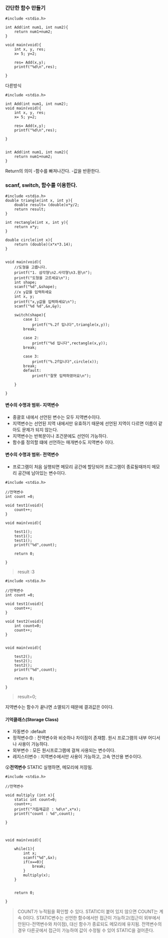 ### 간단한 함수 만들기

```
#include <stdio.h>

int Add(int num1, int num2){
	return num1+num2;
}

void main(void){
	int x, y, res;
	x= 5; y=2;
	
	res= Add(x,y);
	printf("%d\n",res);
	
}
```
다른방식

```
#include <stdio.h>

int Add(int num1, int num2);
void main(void){
	int x, y, res;
	x= 5; y=2;
	
	res= Add(x,y);
	printf("%d\n",res);
	
}


int Add(int num1, int num2){
	return num1+num2;
}
```

Return의 의미
-함수를 빠져나간다.
-값을 반환한다.


### scanf, switch, 함수를 이용한다.

```
#include <stdio.h>
double triangle(int x, int y){
	double result= (double)x*y/2;
	return result;
}

int rectangle(int x, int y){
	return x*y;
}

double circle(int x){
	return (double)(x*x*3.14);
}


void main(void){
	//도형을 고릅니다. 
	printf("1. 삼각형\n2.사각형\n3.원\n");
	printf("도형을 고르세요\n");
	int shape;
	scanf("%d",&shape);
	//x y값을 입력하세요
	int x, y;
	printf("x,y값을 입력하세요\n");
	scanf("%d %d",&x,&y);
	
	switch(shape){
		case 1:
			printf("%.2f 입니다",triangle(x,y));
		break;
		
		case 2:
			printf("%d 입니다",rectangle(x,y));
		break;
		
		case 3:
			printf("%.2f입니다",circle(x));
		break;
		default:
			printf("잘못 입력하였어요\n");
		
	} 

}
```


#### 변수의 수명과 범위- 지역변수
 - 중괄호 내에서 선언된 변수는 모두 지역변수이다. 
 - 지역변수는 선언된 지역 내에서만 유효하기 때문에 선언된 지역이 다르면 이름이 같아도 문제가 되지 않는다. 
 - 지역변수는 반복문이나 조건문에도 선언이 가능하다.
 - 함수를 정의할 떄에 선언하는 매개변수도 지역변수 이다.

#### 변수의 수명과 범위- 전역변수
 - 프로그램이 처음 실행되면 메모리 공간에 할당되어 프로그램이 종료될때까지 메모리 공간에 남아있는 변수이다.

```
#include <stdio.h>

//전역변수 
int count =0;

void test1(void){
	count++;
}

void main(void){

	test1();
	test1();
	test1();
	printf("%d",count);
		
	return 0; 

}
```

> result :3

```
#include <stdio.h>

//전역변수 
int count =0;

void test1(void){
	count++;
}

void test2(void){
	int count=0;
	count++;
}


void main(void){

	test2();
	test2();
	test2();
	printf("%d",count);
		
	return 0; 

}

```

> result=0;

지역변수는 함수가 끝나면 소멸되기 때문에 결과값은 0이다.


#### 기억클래스(Storage Class)
 - 자동변수  :default
 - 정적변수😙  : 전역변수와 비슷하나 차이점이 존재함. 원시 프로그램의 내부 어디서나 사용이 가능하다. 
 - 외부변수 : 모든 원시프로그램에 걸쳐 사용되는 변수이다.
 - 레지스터변수 : 지역변수에서만 사용이 가능하고, 고속 연산용 변수이다.


😲**전역변수**
STATIC 실행하면, 메모리에 저장됨. 

```
#include <stdio.h>

//전역변수 

void multiply (int x){
	static int count=0;	
	count++;
	printf("거듭제곱은 : %d\n",x*x);
	printf("count : %d",count);

}



void main(void){

	while(1){
		int x;
		scanf("%d",&x);
		if(x==0){
			break;
		}
		multiply(x);
	}

		
	return 0; 

}
```

> COUNT가 누적됨을 확인할 수 있다. STATIC이 붙어 있지 않으면 COUNT는 계속 0이다.
> STATIC변수는 선언한 함수에서만 접근이 가능하고(접근이 외부에서 안된다-전역변수와 차이점), 대신 함수가 종료되도 메모리에 유지됨.
> 전역변수의 경우 다른곳에서 접근이 가능하여 값이 수정될 수 있어 STATIC을 걸어준다.





